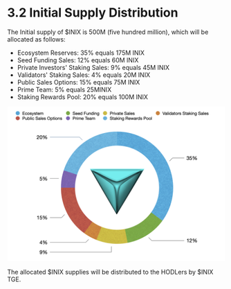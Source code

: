 # 3.2 Initial Supply Distribution

The Initial supply of $INIX is 500M (five hundred million), which will be allocated as follows:

* Ecosystem Reserves: 35% equals 175M INIX&#x20;
* Seed Funding Sales: 12% equals 60M INIX
* Private Investors' Staking Sales: 9% equals 45M INIX
* Validators' Staking Sales: 4% equals 20M INIX
* Public Sales Options: 15% equals 75M INIX
* Prime Team: 5% equals 25MINIX
* Staking Rewards Pool: 20% equals 100M INIX

![Chart 1. INIX Initial Supply Distribution. ](../.gitbook/assets/INIX-INITIAL-SUPPLY-DISTRIBUTION.png)

The allocated $INIX supplies will be distributed to the HODLers by $INIX TGE.
